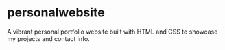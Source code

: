 # personalwebsite
A vibrant personal portfolio website built with HTML and CSS to showcase my projects and contact info.
